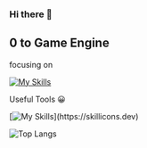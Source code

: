 ### Hi there 👋

## 0 to Game Engine

focusing on

[![My Skills](https://skillicons.dev/icons?i=cpp,cmake,unreal,lua)](https://skillicons.dev)

Useful Tools 😀

[![My Skills](https://skillicons.dev/icons?i=godot,vim,visualstudio,)](https://skillicons.dev)

![Top Langs](https://github-readme-stats.vercel.app/api/top-langs/?username=GusT177&hide_progress=true)


